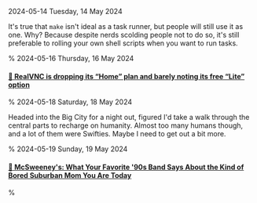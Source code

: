 2024-05-14 Tuesday, 14 May 2024

It's true that `make` isn't ideal as a task runner, but people will still use it as one. Why? Because despite nerds scolding people not to do so, it's still preferable to rolling your own shell scripts when you want to run tasks.

%
2024-05-16 Thursday, 16 May 2024

#### [🔗 RealVNC is dropping its “Home” plan and barely noting its free “Lite” option](https://arstechnica.com/gadgets/2024/05/realvnc-is-dropping-its-home-plan-and-barely-noting-its-free-lite-option/)

%
2024-05-18 Saturday, 18 May 2024

Headed into the Big City for a night out, figured I'd take a walk through the central parts to recharge on humanity. Almost too many humans though, and a lot of them were Swifties. Maybe I need to get out a bit more.

%
2024-05-19 Sunday, 19 May 2024

#### [🔗 McSweeney's: What Your Favorite '90s Band Says About the Kind of Bored Suburban Mom You Are Today](https://www.mcsweeneys.net/articles/what-your-favorite-90s-band-says-about-the-kind-of-bored-suburban-mom-you-are-today)

%
